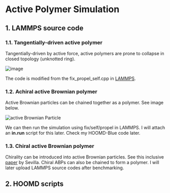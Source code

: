 # Active Polymer Simulation

## 1. LAMMPS source code
### 1.1. Tangentially-driven active polymer
Tangentially-driven by active force, active polymers are prone to collapse in closed topology (unknotted ring). 

![image](https://github.com/user-attachments/assets/f9ae74b8-3651-4d3f-8814-2ec23f109fbb "Active force is along the tangent vector.")

The code is modified from the fix_propel_self.cpp in [LAMMPS](https://github.com/lammps).

### 1.2. Achiral active Brownian polymer 
Active Brownian particles can be chained together as a polymer. See image below.

![active Brownian Particle](https://github.com/user-attachments/assets/b4a1933e-60c6-443c-add8-8b685f8075b2)

We can then run the simulation using fix/self/propel in LAMMPS. I will attach an **in.run** script for this later. Check my HOOMD-Blue code later.

### 1.3. Chiral active Brownian polymer
Chirality can be introduced into active Brownian particles. See this inclusive [paper](https://journals.aps.org/pre/abstract/10.1103/PhysRevE.94.062120) by Sevilla. Chiral ABPs can also be chained to form a polymer. I will later upload LAMMPS source codes after benchmarking.


## 2. HOOMD scripts


